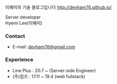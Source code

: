 이혜미의 기술 블로그입니다
<http://devham76.github.io/>

Server developer <br>
Hyemi Lee(이혜미)

### Contact
* E-mail: devham76@gmail.com

### Experience
* Line Plus : 20.7 ~ (Server-side Engineer)
* (주)핌즈 : 17.11 ~ 19.4 (web fullstack)
